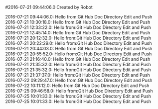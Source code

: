 #2016-07-21 09:44:06.0 Created by Robot

2016-07-21 09:44:06.0: Hello from:Git Hub Doc Directory Edit and Push
2016-07-21 10:30:18.0: Hello from:Git Hub Doc Directory Edit and Push
2016-07-21 12:33:22.0: Hello from:Git Hub Doc Directory Edit and Push
2016-07-21 12:45:14.0: Hello from:Git Hub Doc Directory Edit and Push
2016-07-21 20:12:32.0: Hello from:Git Hub Doc Directory Edit and Push
2016-07-21 20:22:29.0: Hello from:Git Hub Doc Directory Edit and Push
2016-07-21 20:44:03.0: Hello from:Git Hub Doc Directory Edit and Push
2016-07-21 20:55:52.0: Hello from:Git Hub Doc Directory Edit and Push
2016-07-21 21:16:40.0: Hello from:Git Hub Doc Directory Edit and Push
2016-07-21 21:35:32.0: Hello from:Git Hub Doc Directory Edit and Push
2016-07-21 21:35:32.0: Hello from:Git Hub Doc Directory Edit and Push
2016-07-21 21:37:37.0: Hello from:Git Hub Doc Directory Edit and Push
2016-07-22 09:29:47.0: Hello from:Git Hub Doc Directory Edit and Push
2016-07-22 10:11:12.0: Hello from:Git Hub Doc Directory Edit and Push
2016-07-25 09:46:58.0: Hello from:Git Hub Doc Directory Edit and Push
2016-07-25 10:01:33.0: Hello from:Git Hub Doc Directory Edit and Push
2016-07-25 10:01:33.0: Hello from:Git Hub Doc Directory Edit and Push